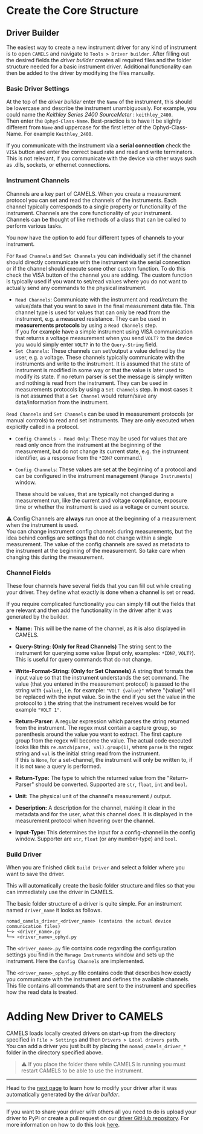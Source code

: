 # Create the Core Structure

## Driver Builder
The easiest way to create a new instrument driver for any kind of instrument is to open `CAMELS` and navigate to `Tools > Driver builder`. After filling out the desired fields the _driver builder_ creates all required files and the folder structure needed for a basic instrument driver. Additional functionality can then be added to the driver by modifying the files manually.

### Basic Driver Settings
At the top of the _driver builder_ enter the `Name` of the instrument, this should be lowercase and describe the instrument unambiguously. For example, you could name the _Keithley Series 2400 SourceMeter_ : `keithley_2400`.\
Then enter the `Ophyd-Class-Name`. Best-practice is to have it be slightly different from `Name` and uppercase for the first letter of the Ophyd-Class-Name. For example `Keithley_2400`. 

If you communicate with the instrument via a **serial connection** check the `VISA` button and enter the correct baud rate and read and write terminators. This is not relevant, if you communicate with the device via other ways such as .dlls, sockets, or ethernet connections. 

### Instrument Channels
Channels are a key part of CAMELS. When you create a measurement protocol you can set and read the channels of the instruments. Each channel typically corresponds to a single property or functionality of the instrument. Channels are the core functionality of your instrument. Channels can be thought of like methods of a class that can be called to perform various tasks.

You now have the option to add four different types of channels to your instrument.

For `Read Channels` and `Set Channels` you can individually set if the channel should directly communicate with the instrument via the serial connection or if the channel should execute some other custom function. To do this check the VISA button of the channel you are adding. The custom function is typically used if you want to set/read values where you do not want to actually send any commands to the physical instrument.

* `Read Channels`: Communicate with the instrument and read/return the value/data that you want to save in the final measurement data file. This channel type is used for values that can only be read from the instrument, e.g. a measured resistance.  They can be used in **measurements protocols** by using a `Read Channels` step.\
If you for example have a simple instrument using VISA communication that returns a voltage measurement when you send `VOLT?` to the device you would simply enter `VOLT?` in to the `Query-String` field. 
* `Set Channels`: These channels can set/output a value defined by the user, e.g. a voltage. These channels typically communicate with the instruments and write to the instrument. It is assumed that the state of instrument is modified in some way or that the value is later used to modify its state. If no return parser is set the message is simply written and nothing is read from the instrument. They can be used in measurements protocols by using a `Set Channels` step. In most cases it is not assumed that a `Set Channel` would return/save any data/information from the instrument. 

`Read Channels` and `Set Channels` can be used in measurement protocols (or manual controls) to read and set instruments. They are only executed when explicitly called in a protocol.

* `Config Channels - Read Only`: These may be used for values that are read only once from the instrument at the beginning of the measurement, but do not change its current state, e.g. the instrument identifier, as a response from the `*IDN?` command.\

* `Config Channels`: These values are set at the beginning of a protocol and can be configured in the instrument management (`Manage Instruments`) window. 

  These should be values, that are typically not changed during a measurement run, like the current and voltage compliance, exposure time or whether the instrument is used as a voltage or current source.

&#9888; Config Channels are **always** run once at the beginning of a measurement when the instrument is used.\
You can change instrument config channels during measurements, but the idea behind configs are settings that do not change within a single measurement. The value of the config channels are saved as metadata to the instrument at the beginning of the measurement. So take care when changing this during the measurement.

### Channel Fields

These four channels have several fields that you can fill out while creating your driver. They define what exactly is done when a channel is set or read.

If you require complicated functionality you can simply fill out the fields that are relevant and then add the functionality in the driver after it was generated by the builder. 

* **Name:** This will be the name of the channel, as it is also displayed in CAMELS.
* **Query-String: (Only for Read Channels)** The string sent to the instrument for querying some value (Input only, examples: `*IDN?`, `VOLT?`). This is useful for query commands that do not change.
* **Write-Format-String: (Only for Set Channels)** A string that formats the input value so that the instrument understands the set command. The value (that you entered in the measurement protocol) is passed to the string with `{value}`, i.e. for example: `"VOLT {value}"` where "{value}" will be replaced with the input value. So in the end if you set the value in the protocol to `1` the string that the instrument receives would be for example `"VOLT 1"`.
* **Return-Parser:** A regular expression which parses the string returned from the instrument. The regex must contain a capture group, so parenthesis around the value you want to extract. The first capture group from the regex will become the value. The actual code executed looks like this `re.match(parse, val).group(1)`, where `parse` is the regex string and `val` is the initial string read from the instrument.\
If this is `None`, for a set-channel, the instrument will only be written to, if it is not `None` a query is performed.

* **Return-Type:** The type to which the returned value from the "Return-Parser" should be converted. Supported are `str`, `float`, `int` and `bool`.
* **Unit:** The physical unit of the channel's measurement / output.
* **Description:** A description for the channel, making it clear in the metadata and for the user, what this channel does. It is displayed in the measurement protocol when hovering over the channel.
* **Input-Type:** This determines the input for a config-channel in the config window. Supporter are `str`, `float` (or any number-type) and `bool`.

### Build Driver
When you are finished click `Build Driver` and select a folder where you want to save the driver.

This will automatically create the basic folder structure and files so that you can immediately use the driver in CAMELS.

The basic folder structure of a driver is quite simple. For an instrument named `driver_name` it looks as follows.
```
nomad_camels_driver_<driver_name> (contains the actual device communication files)
└─> <driver_name>.py
└─> <driver_name>_ophyd.py
```
The `<driver_name>.py` file contains code regarding the configuration settings you find in the `Manage Instruments` window and sets up the instrument. Here the `Config Channels` are implemented.

The `<driver_name>_ophyd.py` file contains code that describes how exactly you communicate with the instrument and defines the available channels. This file contains all commands that are sent to the instrument and specifies how the read data is treated.

# Adding New Driver to CAMELS
CAMELS loads locally created drivers on start-up from the directory specified in `File > Settings` and then `Drivers > Local drivers path`.\
You can add a driver you just built by placing the `nomad_camels_driver_*` folder in the directory specified above.

> &#9888; If you place the folder there while CAMELS is running you must restart CAMELS to be able to use the instrument. 

---

Head to the [next page](modifying_drivers.md) to learn how to modify your driver after it was automatically generated by the _driver builder_. 

---

If you want to share your driver with others all you need to do is upload your driver to PyPi or create a pull request on our [driver GitHub repository](https://github.com/FAU-LAP/CAMELS_drivers).
For more information on how to do this look [here](pypi_drivers.md).





